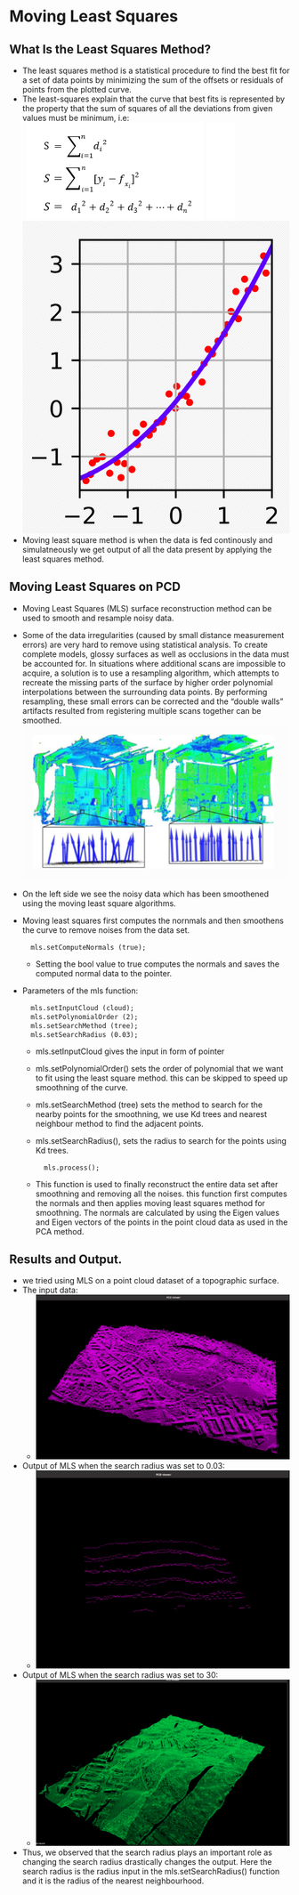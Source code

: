 # Moving Least Squares
## What Is the Least Squares Method? 
* The least squares method is a statistical procedure to find the best fit for a set of data points by minimizing the sum of the offsets or residuals of points from the plotted curve.
* The least-squares explain that the curve that best fits is represented by the property that the sum of squares of all the deviations from given values must be minimum, i.e:
  ![image1](../assets/Screenshot%20from%202022-09-15%2003-00-01.png)
  ![image2](../assets/Screenshot%20from%202022-09-15%2003-01-10.png) 
* Moving least square method is when the data is fed continously and simulatneously we get output of all the data present by applying the least squares method.
  
## Moving Least Squares on PCD
* Moving Least Squares (MLS) surface reconstruction method can be used to smooth and resample noisy data.
* Some of the data irregularities (caused by small distance measurement errors) are very hard to remove using statistical analysis. To create complete models, glossy surfaces as well as occlusions in the data must be accounted for. In situations where additional scans are impossible to acquire, a solution is to use a resampling algorithm, which attempts to recreate the missing parts of the surface by higher order polynomial interpolations between the surrounding data points. By performing resampling, these small errors can be corrected and the “double walls” artifacts resulted from registering multiple scans together can be smoothed.
  ![image3](../assets/Screenshot%20from%202022-09-15%2003-04-13.png)
* On the left side we see the noisy data which has been smoothened using the moving least square algorithms.
* Moving least squares first computes the nornmals and then smoothens the curve to remove noises from the data set.
    
        mls.setComputeNormals (true);
    * Setting the bool value to true computes the normals and saves the computed normal data to the pointer.

* Parameters of the mls function:
  
        mls.setInputCloud (cloud);
        mls.setPolynomialOrder (2);
        mls.setSearchMethod (tree);
        mls.setSearchRadius (0.03); 

    * mls.setInputCloud gives the input in form of pointer
    * mls.setPolynomialOrder() sets the order of polynomial that we want to fit using the least square method. this can be skipped to speed up smoothning of the curve.
    * mls.setSearchMethod (tree) sets the method to search for the nearby points for the smoothning, we use Kd trees and nearest neighbour method to find the adjacent points.
    * mls.setSearchRadius(), sets the radius to search for the points using Kd trees.
    
        
            mls.process();
    * This function is used to finally reconstruct the entire data set after smoothning and removing all the noises. this function first computes the normals and then applies moving least squares method for smoothning. The normals are calculated by using the Eigen values and Eigen vectors of the points in the point cloud data as used in the PCA method.


## Results and Output.
* we tried using MLS on a point cloud dataset of a topographic surface.
* The input data:
  * ![image4](../assets/Screenshot%20from%202022-09-15%2003-29-48.png)
* Output of MLS when the search radius was set to 0.03:
  * ![image5](../assets/Screenshot%20from%202022-09-15%2003-29-56.png)
* Output of MLS when the search radius was set to 30:
  * ![image6](../assets/Screenshot%20from%202022-09-15%2003-30-02.png)
* Thus, we observed that the search radius plays an important role as changing the search radius drastically changes the output. Here the search radius is the radius input in the mls.setSearchRadius() function and it is the radius of the nearest neighbourhood. 
